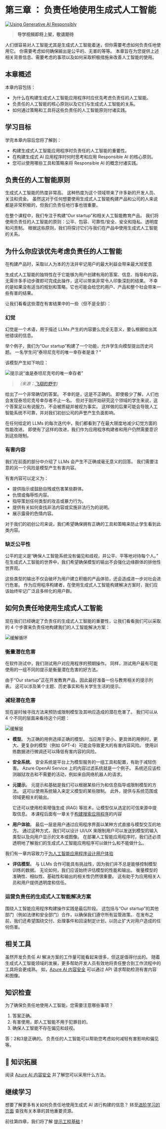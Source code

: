 # 第三章 ： 负责任地使用生成式人工智能

[![Using Generative AI Responsibly](./images/genai_course_3[77].png)]() 

> **导学视频即将上架，敬请期待**

人们很容易对人工智能尤其是生成式人工智能着迷，但你需要考虑如何负责任地使用它。 你需要考虑如何确保输出是公平的、无害的等等。 本章旨在为您提供上述相关背景信息、需要考虑的事项以及如何采取积极措施来改善人工智能的使用。

## 本章概述

本章内容包括：

- 为什么在构建生成式人工智能应用程序时应优先考虑负责任的人工智能。
- 负责任的人工智能的核心原则以及它们与生成式人工智能的关系。
- 如何通过策略和工具将这些负责任的人工智能原则付诸实践。

## 学习目标

学完本章内容后您将了解到：

- 构建生成式人工智能应用程序时负责任的人工智能的重要性。
- 在构建生成式 AI 应用程序时何时思考和应用 Responsible AI 的核心原则。
- 您可以使用哪些工具和策略来将 Responsible AI 的概念付诸实践。

## 负责任的人工智能原则

生成式人工智能的热度非常高。 这种热度为这个领域带来了许多新的开发人员、关注和资金。 虽然这对于任何想要使用生成式人工智能构建产品和公司的人来说都是非常积极的，但我们负责任地行事也很重要。

在整个课程中，我们专注于构建“Our startup”和相关人工智能教育产品。 我们将使用负责任的人工智能的原则：公平、包容、可靠性/安全、安全和隐私、透明度和问责制。 根据这些原则，我们将探讨它们与我们在产品中使用生成式人工智能的关系。

## 为什么你应该优先考虑负责任的人工智能

在构建产品时，采取以人为本的方法并牢记用户的最大利益会带来最大旭爱意

生成式人工智能的独特性在于它能够为用户创建有用的答案、信息、指导和内容。 无需许多手动步骤即可完成此操作，这可以带来非常令人印象深刻的结果。 不幸的是如果没有适当的规划和策略，它也可能会给您的用户、产品和整个社会带来一些有害的结果。

让我们看看这些潜在有害结果中的一些（但不是全部）：

### 幻觉

幻觉是一个术语，用于描述 LLMs 产生的内容要么完全无意义，要么根据给出其他错误的信息。

举个例子，我们为“Our startup”构建了一个功能，允许学生向模型提出历史问题。 一名学生问“泰坦尼克号的唯一幸存者是谁？”

该模型产生如下响应：

![提示说“谁是泰坦尼克号的唯一幸存者”](/03-using-generative-ai-responsibly/images/2135-ChatGPT(1)_11zon.webp)

> *（来源：[飞翔的野牛](https://flyingbisons.com))*

给出了一个非常确切的答案。 不幸的是，这是不正确的。 即使极少了解，人们也会发现泰坦尼克号幸存者不止一名。 但对于刚开始研究这个领域的学生来说，这个答案足以有说服力，不会被质疑并被视为事实。 这样做的后果可能会导致人工智能系统不可靠，并对我们初创公司的声誉产生负面影响。

在任何给定的 LLMs 的每次迭代中，我们都看到了在最大限度地减少幻觉方面的性能改进。 即使有了这样的改进，我们作为应用程序构建者和用户仍然需要意识到这些限制。

### 有害内容

我们在前面的部分中介绍了 LLMs 会产生不正确或毫无意义的回答。 我们需要注意的另一个风险是模型产生有害内容。

有害内容可以定义为：

- 提供指示或鼓励自残或伤害某些群体。
- 仇恨或侮辱性内容。
- 指导策划任何类型的攻击或暴力行为。
- 提供有关如何查找非法内容或实施非法行为的说明。
- 展示露骨的色情内容。

对于我们的初创公司来说，我们希望确保拥有正确的工具和策略来防止学生看到此类内容。

### 缺乏公平性

公平的定义是“确保人工智能系统没有偏见和歧视，并公平、平等地对待每个人。” 在生成式人工智能的世界中，我们希望确保模型的输出不会强化边缘群体的排他性世界观。

这些类型的输出不仅会破坏为用户建立积极的产品体验，还会造成进一步对社会进行危害。 作为应用程序构建者，在使用生成式人工智能构建解决方案时，我们应该始终牢记广泛且多样化的用户群。

## 如何负责任地使用生成式人工智能

现在我们已经确定了负责任的生成式人工智能的重要性，让我们看看我们可以采取的 4 个步骤来负责任地构建我们的人工智能解决方案：

![缓解循环](./images/mitigate-cycle.png)

### 衡量潜在危害

在软件测试中，我们测试用户对应用程序的预期操作。 同样，测试用户最有可能使用的一组不同的提示是衡量潜在危害的好方法。

由于“Our startup”正在开发教育产品，因此最好准备一份与教育相关的提示列表。 这可以涉及某个主题、历史事实和有关学生生活的提示。

### 减轻潜在危害

现在是时候寻找方法来预防或限制模型及其响应造成的潜在危害了。 我们可以从 4 个不同的层面来看待这个问题：

![缓解层](./images/mitigation-layers.png)

- **模型**。 为正确的用例选择正确的模型。 当应用于更小、更具体的用例时，更大、更复杂的模型（例如 GPT-4）可能会导致更大的有害内容风险。 使用训练数据进行微调还可以降低有害内容的风险。

- **安全系统**。 安全系统是平台上为模型服务的一组工具和配置，有助于减轻伤害。 Azure OpenAI Service 上的内容过滤系统就是一个例子。 系统还应该检测越狱攻击和不需要的活动，例如来自网络机器人的请求。

- **元提示**。 元提示和基础是我们可以根据某些行为和信息指导或限制模型的方法。 这可以使用系统输入来定义模型的某些限制。 此外，提供与系统范围或领域更相关的输出。

  它还可以使用检索增强生成 (RAG) 等技术，让模型仅从选定的可信来源中提取信息。 本课程后面有一章关于[构建搜索应用程序](../08-building-search-applications/README.md)的内容

- **用户体验**。 最后一层是用户通过应用程序界面以某种方式直接与模型交互的地方。 通过这种方式，我们可以设计 UI/UX 来限制用户可以发送到模型的输入类型以及向用户显示的文本或图像。 在部署人工智能应用程序时，我们还必须透明地了解我们的生成式人工智能应用程序可以做什么和不能做什么。

我们有一章内容致力于[为人工智能应用程序设计用户体验](../12-designing-ux-for-ai-applications/README.md)

- **评估模型**。 与 LLMs 合作可能具有挑战性，因为我们并不总是能够控制模型训练的数据。 无论如何，我们应该始终评估模型的性能和输出。 衡量模型的准确性、相似性、基础性和输出的相关性仍然很重要。 这有助于为应用相关人员和用户提供透明度和信任。

### 运营负责任的生成式人工智能解决方案

围绕人工智能应用程序构建操作实践是最后阶段。 这包括与“Our startup”的其他部门（例如法律和安全部门）合作，以确保我们遵守所有监管政策。 在发布之前，我们还希望围绕交付、处理事件和回滚制定计划，以防止扩大对用户造成的任何伤害。

## 相关工具

虽然开发负责任 AI 解决方案的工作量可能看起来很多，但这是值得付出的。 随着生成式人工智能领域的发展，更多帮助开发人员有效地将责任整合到工作流程中的工具将会更成熟。 如，[Azure AI 内容安全](https://learn.microsoft.com/azure/ai-services/content-safety/overview?WT.mc_id=academic-105485-koreyst ) 可以通过 API 请求帮助检测有害内容和图像。

## 知识检查

为了确保负责任地使用人工智能，您需要注意哪些事项？

1. 答案正确。
2. 有害使用，即人工智能不用于犯罪目的。
3. 确保人工智能不存在偏见和歧视。

答：2和3是正确的。 负责任的人工智能可以帮助您考虑如何减轻有害影响和偏见等。

## 🚀 知识拓展

阅读 [Azure AI 内容安全](https://learn.microsoft.com/azure/ai-services/content-safety/overview?WT.mc_id=academic-105485-koreyst) 并了解您可以采用什么方法。

## 继续学习

想要了解更多有关如何负责任地使用生成式 AI 进行构建的信息？ 转至[进阶学习的页面](./cn/13-continued-learning/README.md) 查找有关本章的其他重要资源。

前往第四章，我们将了解 [提示工程基础](./cn/4-prompt-engineering-fundamentals/README.md)！

